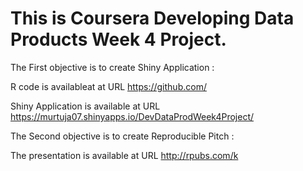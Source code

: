 # This is Coursera Developing Data Products Week 4 Project.

The First objective is to create Shiny Application :

R code is availableat at URL https://github.com/

Shiny Application is available at URL https://murtuja07.shinyapps.io/DevDataProdWeek4Project/

The Second objective is to create Reproducible Pitch :


The presentation is available at URL http://rpubs.com/k
